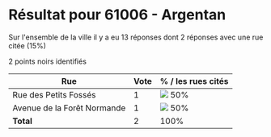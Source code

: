 # Résultat pour 61006 - Argentan

Sur l'ensemble de la ville il y a eu 13 réponses dont 2 réponses avec une rue citée (15%)

2 points noirs identifiés

| Rue | Vote | % / les rues cités|
|-----|------|-------------------|
| Rue des Petits Fossés | 1 | <img src="../../img/bar_50.gif" />&nbsp;50%|
| Avenue de la Forêt Normande | 1 | <img src="../../img/bar_50.gif" />&nbsp;50%|
| **Total** | 2 | 100%|
